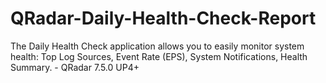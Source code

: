 # QRadar-Daily-Health-Check-Report
The Daily Health Check application allows you to easily monitor system health: Top Log Sources, Event Rate (EPS), System Notifications, Health Summary. - QRadar 7.5.0 UP4+
